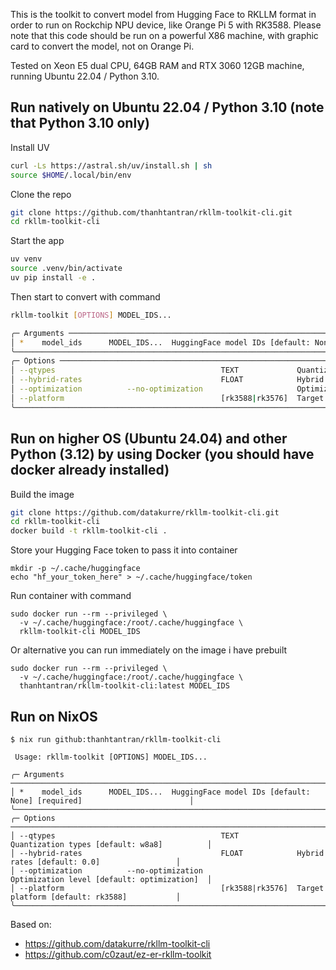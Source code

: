 This is the toolkit to convert model from Hugging Face to RKLLM format in order to run on Rockchip NPU device, like Orange Pi 5 with RK3588. Please note that this code should be run on a powerful X86 machine, with graphic card to convert the model, not on Orange Pi.

Tested on Xeon E5 dual CPU, 64GB RAM and RTX 3060 12GB machine, running Ubuntu 22.04 / Python 3.10. 

## Run natively on Ubuntu 22.04 / Python 3.10 (note that Python 3.10 only)

Install UV
```bash
curl -Ls https://astral.sh/uv/install.sh | sh
source $HOME/.local/bin/env
```

Clone the repo
```bash
git clone https://github.com/thanhtantran/rkllm-toolkit-cli.git
cd rkllm-toolkit-cli
```

Start the app
```bash
uv venv
source .venv/bin/activate
uv pip install -e .
```

Then start to convert with command
```bash
rkllm-toolkit [OPTIONS] MODEL_IDS...

╭─ Arguments ───────────────────────────────────────────────────────────────────────────────────────────────╮
│ *    model_ids      MODEL_IDS...  HuggingFace model IDs [default: None] [required]                        │
╰───────────────────────────────────────────────────────────────────────────────────────────────────────────╯
╭─ Options ─────────────────────────────────────────────────────────────────────────────────────────────────╮
│ --qtypes                                     TEXT             Quantization types [default: w8a8]          │
│ --hybrid-rates                               FLOAT            Hybrid rates [default: 0.0]                 │
│ --optimization          --no-optimization                     Optimization level [default: optimization]  │
│ --platform                                   [rk3588|rk3576]  Target platform [default: rk3588]           │
╰───────────────────────────────────────────────────────────────────────────────────────────────────────────╯
```

## Run on higher OS (Ubuntu 24.04) and other Python (3.12) by using Docker (you should have docker already installed)

Build the image
```bash
git clone https://github.com/datakurre/rkllm-toolkit-cli.git
cd rkllm-toolkit-cli
docker build -t rkllm-toolkit-cli .
```

Store your Hugging Face token to pass it into container
```
mkdir -p ~/.cache/huggingface
echo "hf_your_token_here" > ~/.cache/huggingface/token
```

Run container with command
```
sudo docker run --rm --privileged \
  -v ~/.cache/huggingface:/root/.cache/huggingface \
  rkllm-toolkit-cli MODEL_IDS
```
Or alternative you can run immediately on the image i have prebuilt
```
sudo docker run --rm --privileged \
  -v ~/.cache/huggingface:/root/.cache/huggingface \
  thanhtantran/rkllm-toolkit-cli:latest MODEL_IDS
```

## Run on NixOS
```console
$ nix run github:thanhtantran/rkllm-toolkit-cli

 Usage: rkllm-toolkit [OPTIONS] MODEL_IDS...

╭─ Arguments ───────────────────────────────────────────────────────────────────────────────────────────────╮
│ *    model_ids      MODEL_IDS...  HuggingFace model IDs [default: None] [required]                        │
╰───────────────────────────────────────────────────────────────────────────────────────────────────────────╯
╭─ Options ─────────────────────────────────────────────────────────────────────────────────────────────────╮
│ --qtypes                                     TEXT             Quantization types [default: w8a8]          │
│ --hybrid-rates                               FLOAT            Hybrid rates [default: 0.0]                 │
│ --optimization          --no-optimization                     Optimization level [default: optimization]  │
│ --platform                                   [rk3588|rk3576]  Target platform [default: rk3588]           │
╰───────────────────────────────────────────────────────────────────────────────────────────────────────────╯
```

Based on:
- https://github.com/datakurre/rkllm-toolkit-cli
- https://github.com/c0zaut/ez-er-rkllm-toolkit
